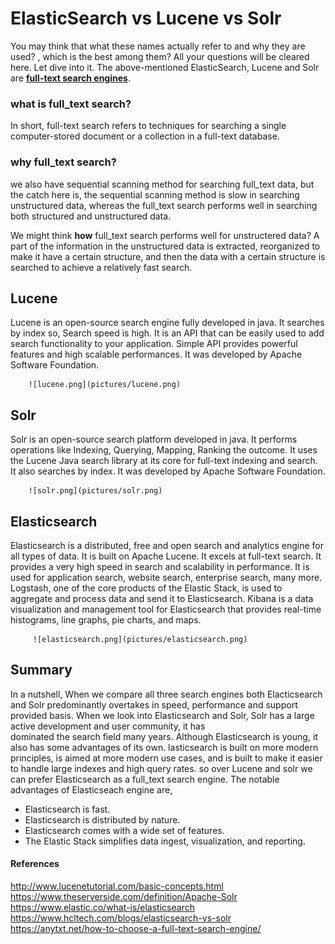 # ElasticSearch vs Lucene vs Solr 
You may think that what these names actually refer to and why they are used? 
, which is the best among them? All your questions will be cleared here. Let dive into it. 
The above-mentioned ElasticSearch, Lucene and Solr are **[full-text search engines](https://en.wikipedia.org/wiki/Full-text_search)**.
### what is full_text search?
In short, full-text search refers to techniques for searching a single computer-stored document or a collection in a full-text database.

### why full_text search?
we also have sequential scanning method for searching full_text data, but the catch here is, 
the sequential scanning method is slow in searching unstructured data, whereas the full_text search performs well in searching both structured and unstructured data. 

We might think **how** full_text search performs well for unstructered data? 
A part of the information in the unstructured data is extracted, reorganized to make it have a 
certain structure, and then the data with a certain structure is searched to achieve a 
relatively fast search. 

## Lucene 
Lucene is an open-source search engine fully developed in java. It searches by index so, 
Search speed is high. It is an API that can be easily used to add search functionality to
your application. Simple API provides powerful features and high scalable performances. It was
developed by Apache Software Foundation.


        
        ![lucene.png](pictures/lucene.png)

## Solr 
Solr is an open-source search platform developed in java. It performs operations like
Indexing, Querying, Mapping, Ranking the outcome. It uses the Lucene Java search library at
its core for full-text indexing and search. It also searches by index. It was
developed by Apache Software Foundation.



        ![solr.png](pictures/solr.png)

## Elasticsearch
Elasticsearch is a distributed, free and open search and analytics engine for all types of
data. It is built on Apache Lucene. It excels at full-text search. It provides a very high
speed in search and scalability in performance. It is used for application search, website
search, enterprise search, many more. Logstash, one of the core products of the Elastic Stack,
is used to aggregate and process data and send it to Elasticsearch. Kibana is a data 
visualization and management tool for Elasticsearch that provides real-time histograms, line 
graphs, pie charts, and maps. 




         ![elasticsearch.png](pictures/elasticsearch.png)

## Summary 
In a nutshell, When we compare all three search engines both Elacticsearch and Solr
predominantly overtakes in speed, performance and support provided basis. When we look into 
Elasticsearch and Solr, Solr has a large active development and user community, it has    
dominated the search field many years. Although Elasticsearch is young, it also has some
advantages of its own. lasticsearch is built on more modern principles, is aimed at more
modern use cases, and is built to make it easier to handle large indexes and high query rates.
so over Lucene and solr we can prefer Elasticsearch as a full_text search engine.
The notable advantages of Elasticseach engine are,
* Elasticsearch is fast.
* Elasticsearch is distributed by nature.
* Elasticsearch comes with a wide set of features.
* The Elastic Stack simplifies data ingest, visualization, and reporting.

#### References
http://www.lucenetutorial.com/basic-concepts.html
https://www.theserverside.com/definition/Apache-Solr
https://www.elastic.co/what-is/elasticsearch
https://www.hcltech.com/blogs/elasticsearch-vs-solr
https://anytxt.net/how-to-choose-a-full-text-search-engine/
